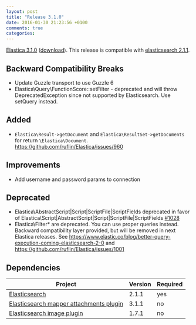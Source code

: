 ```yaml
---
layout: post
title: "Release 3.1.0"
date: 2016-01-30 21:23:56 +0100
comments: true
categories:
---
```



[Elastica 3.1.0](https://github.com/ruflin/Elastica/tree/3.1.0) ([download](https://github.com/ruflin/Elastica/releases/tag/3.1.0)). This release is compatible with [elasticsearch 2.1.1](https://www.elastic.co/guide/en/elasticsearch/reference/2.1/release-notes-2.1.1.html).

## Backward Compatibility Breaks
- Update Guzzle transport to use Guzzle 6
- Elastica\Query\FunctionScore::setFilter - deprecated and will throw DeprecatedException since not supported by Elasticsearch. Use setQuery instead.

## Added
- `Elastica\Result->getDocument` and `Elastica\ResultSet->getDocuments` for return `\Elastica\Document`. https://github.com/ruflin/Elastica/issues/960

## Improvements
- Add username and password params to connection

## Deprecated
- Elastica\AbstractScript|Script|ScriptFile|ScriptFields deprecated in favor of Elastica\Script|AbstractScript|Script|ScriptFile|ScriptFields [#1028](https://github.com/ruflin/Elastica/pull/1028)
- Elastica\Filter\* are deprecated. You can use proper queries instead. Backward compatibility layer provided, but will be removed in next Elastica releases. See https://www.elastic.co/blog/better-query-execution-coming-elasticsearch-2-0 and https://github.com/ruflin/Elastica/issues/1001



## Dependencies

| Project | Version | Required |
|---------|---------|----------|
|[Elasticsearch](https://github.com/elasticsearch/elasticsearch/tree/v2.1.1)|2.1.1|yes|
|[Elasticsearch mapper attachments plugin](https://github.com/elasticsearch/elasticsearch-mapper-attachments/tree/v3.1.1)|3.1.1|no|
|[Elasticsearch image plugin](https://github.com/Jmoati/elasticsearch-image/releases/tag/1.7.1)|1.7.1|no|
